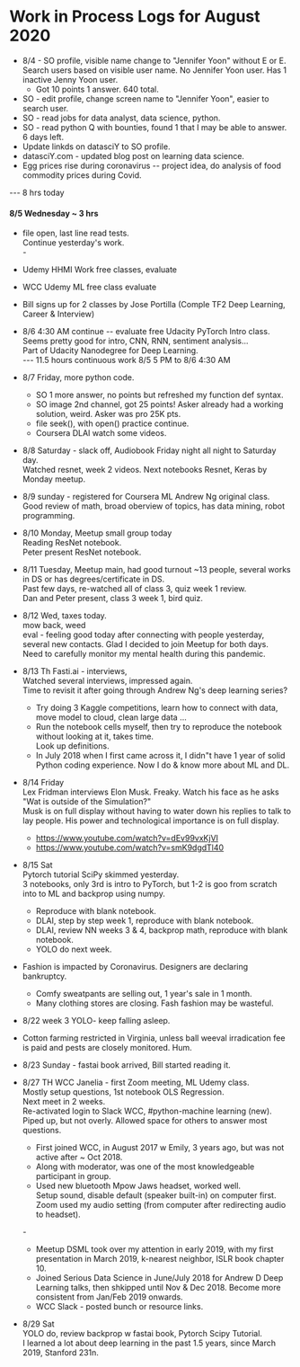# Work in Process Logs for August 2020  

  * 8/4 - SO profile, visible name change to "Jennifer Yoon" without E or E.  
    Search users based on visible user name.  No Jennifer Yoon user.  Has 1 inactive Jenny Yoon user.  
    - Got 10 points 1 answer.  640 total.  
  * SO - edit profile, change screen name to "Jennifer Yoon", easier to search user.  
  * SO - read jobs for data analyst, data science, python.  
  * SO - read python Q with bounties, found 1 that I may be able to answer.  6 days left.  
  * Update linkds on datasciY to SO profile.  
  * datasciY.com - updated blog post on learning data science.  
  * Egg prices rise during coronavirus -- project idea, do analysis of food commodity prices during Covid. 
  
  --- 8 hrs today

#### 8/5 Wednesday ~ 3 hrs  
  * file open, last line read tests.  
    Continue yesterday's work.  
    \-  
  * Udemy HHMI Work free classes, evaluate  
  * WCC Udemy ML free class evaluate  
  * Bill signs up for 2 classes by Jose Portilla (Comple TF2 Deep Learning, Career & Interview)  
  * 8/6 4:30 AM continue -- evaluate free Udacity PyTorch Intro class.  
    Seems pretty good for intro, CNN, RNN, sentiment analysis...  
    Part of Udacity Nanodegree for Deep Learning.  
    --- 11.5 hours continuous work 8/5 5 PM to 8/6 4:30 AM  
    
  * 8/7 Friday, more python code.  
    - SO 1 more answer, no points but refreshed my function def syntax.  
    - SO image 2nd channel, got 25 points! Asker already had a working solution, weird. Asker was pro 25K pts.  
    - file seek(), with open() practice continue.  
    - Coursera DLAI watch some videos.  
    
  * 8/8 Saturday - slack off, Audiobook Friday night all night to Saturday day.  
    Watched resnet, week 2 videos.  Next notebooks Resnet, Keras by Monday meetup.  
    
  * 8/9 sunday - registered for Coursera ML Andrew Ng original class.  
    Good review of math, broad oberview of topics, has data mining, robot programming.  
  
  * 8/10 Monday, Meetup small group today  
    Reading ResNet notebook.  
    Peter present ResNet notebook.  
    
  * 8/11 Tuesday, Meetup main, had good turnout ~13 people, several works in DS or has degrees/certificate in DS.  
    Past few days, re-watched all of class 3, quiz week 1 review.   
    Dan and Peter present, class 3 week 1, bird quiz.  
   
  * 8/12 Wed, taxes today.  
    mow back, weed  
    eval - feeling good today after connecting with people yesterday, several new contacts.  Glad I decided to join Meetup for both days.  
    Need to carefully monitor my mental health during this pandemic.  
  
 * 8/13 Th Fasti.ai - interviews,  
   Watched several interviews, impressed again.  
   Time to revisit it after going through Andrew Ng's deep learning series?  
   - Try doing 3 Kaggle competitions, learn how to connect with data, move model to cloud, clean large data ... 
   - Run the notebook cells myself, then try to reproduce the notebook without looking at it, takes time.  
     Look up definitions.  
   - In July 2018 when I first came across it, I didn"t have 1 year of solid Python coding experience.  Now I do & know more about ML and DL.  
   
  * 8/14 Friday  
    Lex Fridman interviews Elon Musk.  Freaky.  Watch his face as he asks "Wat is outside of the Simulation?"   
    Musk is on full display without having to water down his replies to talk to lay people.  His power and technological importance is on full display.  
     - https://www.youtube.com/watch?v=dEv99vxKjVI  
     - https://www.youtube.com/watch?v=smK9dgdTl40  

  * 8/15 Sat  
    Pytorch tutorial SciPy skimmed yesterday.  
    3 notebooks, only 3rd is intro to PyTorch, but 1-2 is goo from scratch into to ML and backprop using numpy.  
    - Reproduce with blank notebook.  
    - DLAI, step by step week 1, reproduce with blank notebook.  
    - DLAI, review NN weeks 3 & 4, backprop math, reproduce with blank notebook.  
    - YOLO do next week.  
    
  * Fashion is impacted by Coronavirus. Designers are declaring bankruptcy.  
    - Comfy sweatpants are selling out, 1 year's sale in 1 month.  
    - Many clothing stores are closing.  Fash fashion may be wasteful.  
    
  * 8/22 week 3 YOLO- keep falling asleep.    
  * Cotton farming restricted in Virginia, unless ball weeval irradication fee is paid and pests are closely monitored.  Hum.  
  
  * 8/23 Sunday - fastai book arrived, Bill started reading it.  
  
  * 8/27 TH WCC Janelia - first Zoom meeting, ML Udemy class.  
    Mostly setup questions, 1st notebook OLS Regression.  
    Next meet in 2 weeks.  
    Re-activated login to Slack WCC, #python-machine learning (new).  
    Piped up, but not overly.  Allowed space for others to answer most questions.  
    * First joined WCC, in August 2017 w Emily, 3 years ago, but was not active after ~ Oct 2018.  
    * Along with moderator, was one of the most knowledgeable participant in group.  
    * Used new bluetooth Mpow Jaws headset, worked well.  
      Setup sound, disable default (speaker built-in) on computer first.  
      Zoom used my audio setting (from computer after redirecting audio to headset).  

     \-   
    * Meetup DSML took over my attention in early 2019, with my first presentation in March 2019, k-nearest neighbor, ISLR book chapter 10.  
    * Joined Serious Data Science in June/July 2018 for Andrew D Deep Learning talks, then shkipped until Nov & Dec 2018.  Become more consistent from Jan/Feb 2019 onwards.  
    * WCC Slack - posted bunch or resource links.  

  * 8/29 Sat   
    YOLO do, review backprop w fastai book, Pytorch Scipy Tutorial.  
    I learned a lot about deep learning in the past 1.5 years, since March 2019, Stanford 231n.   
